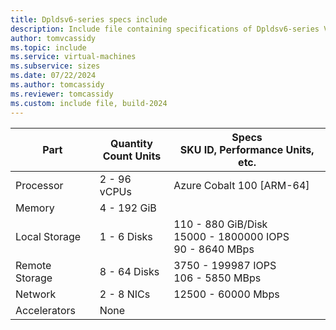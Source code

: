 ```yaml
---
title: Dpldsv6-series specs include
description: Include file containing specifications of Dpldsv6-series VM sizes.
author: tomvcassidy
ms.topic: include
ms.service: virtual-machines
ms.subservice: sizes
ms.date: 07/22/2024
ms.author: tomcassidy
ms.reviewer: tomcassidy
ms.custom: include file, build-2024
---
```

| Part | Quantity <br>Count Units | Specs <br>SKU ID, Performance Units, etc.  |
|---|---|---|
| Processor    | 2 - 96  vCPUs        | Azure Cobalt 100 [ARM-64]                      |
| Memory       | 4 - 192  GiB         |                         |
| Local Storage  | 1 - 6 Disks        | 110 - 880 GiB/Disk <br>15000 - 1800000 IOPS <br> 90 - 8640 MBps  |
| Remote Storage   | 8 - 64 Disks     | 3750 - 199987 IOPS <br>106 - 5850 MBps     |
| Network      | 2 - 8  NICs          | 12500 - 60000  Mbps           |
| Accelerators | None         |                          |
